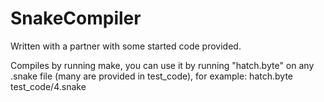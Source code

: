 # SnakeCompiler

Written with a partner with some started code provided.

Compiles by running make, you can use it by running "hatch.byte" on any .snake file (many are provided in test_code), for example:
hatch.byte test_code/4.snake
